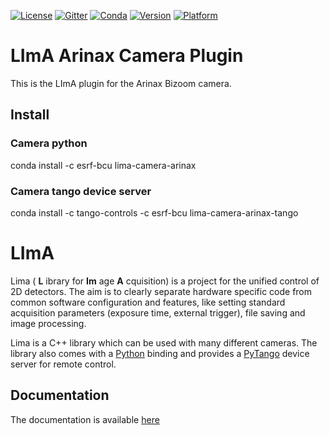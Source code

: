 [![License](https://img.shields.io/github/license/esrf-bliss/lima.svg?style=flat)](https://opensource.org/licenses/GPL-3.0)
[![Gitter](https://img.shields.io/gitter/room/esrf-bliss/lima.svg?style=flat)](https://gitter.im/esrf-bliss/LImA)
[![Conda](https://img.shields.io/conda/dn/esrf-bcu/lima-camera-arinax.svg?style=flat)](https://anaconda.org/esrf-bcu)
[![Version](https://img.shields.io/conda/vn/esrf-bcu/lima-camera-arinax.svg?style=flat)](https://anaconda.org/esrf-bcu)
[![Platform](https://img.shields.io/conda/pn/esrf-bcu/lima-camera-arinax.svg?style=flat)](https://anaconda.org/esrf-bcu)

# LImA Arinax Camera Plugin

This is the LImA plugin for the Arinax Bizoom camera.

## Install

### Camera python

conda install -c esrf-bcu lima-camera-arinax

### Camera tango device server

conda install -c tango-controls -c esrf-bcu lima-camera-arinax-tango

# LImA

Lima ( **L** ibrary for **Im** age **A** cquisition) is a project for the unified control of 2D detectors. The aim is to clearly separate hardware specific code from common software configuration and features, like setting standard acquisition parameters (exposure time, external trigger), file saving and image processing.

Lima is a C++ library which can be used with many different cameras. The library also comes with a [Python](http://python.org) binding and provides a [PyTango](http://pytango.readthedocs.io/en/stable/) device server for remote control.

## Documentation

The documentation is available [here](https://lima.blissgarden.org)


